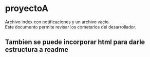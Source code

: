 # proyectoA
Archivo index con notificaciones y un archivo vacio.
<br>
Este documento permite revisar los cometarios del desarrollador.
<h2> Tambien se puede incorporar html para darle estructura a readme </h2>
